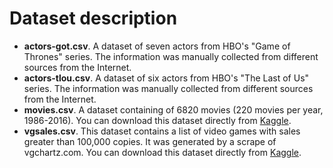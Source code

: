 # Dataset description

- **actors-got.csv**. A dataset of seven actors from HBO's "Game of Thrones" series. The information was manually collected from different sources from the Internet.
- **actors-tlou.csv**. A dataset of six actors from HBO's "The Last of Us" series. The information was manually collected from different sources from the Internet.
- **movies.csv**. A dataset containing of 6820 movies (220 movies per year, 1986-2016). You can download this dataset directly from [Kaggle](https://www.kaggle.com/datasets/danielgrijalvas/moviesLinks).
- **vgsales.csv**. This dataset contains a list of video games with sales greater than 100,000 copies. It was generated by a scrape of vgchartz.com. You can download this dataset directly from [Kaggle](https://www.kaggle.com/gregorut/videogamesales/download).
